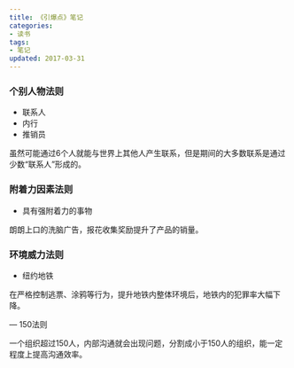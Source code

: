 ```yaml
---
title: 《引爆点》笔记
categories:
- 读书
tags:
- 笔记
updated: 2017-03-31
---
```


### 个别人物法则
- 联系人
- 内行
- 推销员

虽然可能通过6个人就能与世界上其他人产生联系，但是期间的大多数联系是通过少数“联系人”形成的。

### 附着力因素法则
- 具有强附着力的事物

朗朗上口的洗脑广告，报花收集奖励提升了产品的销量。

### 环境威力法则
- 纽约地铁

在严格控制逃票、涂鸦等行为，提升地铁内整体环境后，地铁内的犯罪率大幅下降。

— 150法则

一个组织超过150人，内部沟通就会出现问题，分割成小于150人的组织，能一定程度上提高沟通效率。
